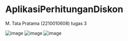 # AplikasiPerhitunganDiskon

M. Tata Pratama (2210010608) tugas 3

![image](https://github.com/user-attachments/assets/d216ab13-bce6-4794-835f-c57afb4c729a)
![image](https://github.com/user-attachments/assets/68da204c-4666-4d44-a023-92edce029779)
![image](https://github.com/user-attachments/assets/03412868-98d5-494f-9ef6-b496db85cf6b)
